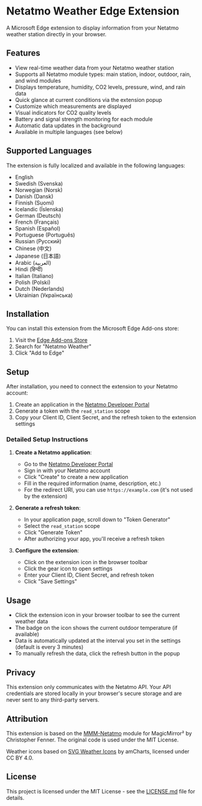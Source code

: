 # Netatmo Weather Edge Extension

A Microsoft Edge extension to display information from your Netatmo weather station directly in your browser.

## Features

- View real-time weather data from your Netatmo weather station
- Supports all Netatmo module types: main station, indoor, outdoor, rain, and wind modules
- Displays temperature, humidity, CO2 levels, pressure, wind, and rain data
- Quick glance at current conditions via the extension popup
- Customize which measurements are displayed
- Visual indicators for CO2 quality levels
- Battery and signal strength monitoring for each module
- Automatic data updates in the background
- Available in multiple languages (see below)

## Supported Languages

The extension is fully localized and available in the following languages:
- English
- Swedish (Svenska)
- Norwegian (Norsk)
- Danish (Dansk)
- Finnish (Suomi)
- Icelandic (Íslenska)
- German (Deutsch)
- French (Français)
- Spanish (Español)
- Portuguese (Português)
- Russian (Русский)
- Chinese (中文)
- Japanese (日本語)
- Arabic (العربية)
- Hindi (हिन्दी)
- Italian (Italiano)
- Polish (Polski)
- Dutch (Nederlands)
- Ukrainian (Українська)

## Installation

You can install this extension from the Microsoft Edge Add-ons store:

1. Visit the [Edge Add-ons Store](https://microsoftedge.microsoft.com/addons)
2. Search for "Netatmo Weather"
3. Click "Add to Edge"

## Setup

After installation, you need to connect the extension to your Netatmo account:

1. Create an application in the [Netatmo Developer Portal](https://dev.netatmo.com/apps)
2. Generate a token with the `read_station` scope
3. Copy your Client ID, Client Secret, and the refresh token to the extension settings

### Detailed Setup Instructions

1. **Create a Netatmo application**:
   - Go to the [Netatmo Developer Portal](https://dev.netatmo.com/apps)
   - Sign in with your Netatmo account
   - Click "Create" to create a new application
   - Fill in the required information (name, description, etc.)
   - For the redirect URI, you can use `https://example.com` (it's not used by the extension)

2. **Generate a refresh token**:
   - In your application page, scroll down to "Token Generator"
   - Select the `read_station` scope
   - Click "Generate Token"
   - After authorizing your app, you'll receive a refresh token

3. **Configure the extension**:
   - Click on the extension icon in the browser toolbar
   - Click the gear icon to open settings
   - Enter your Client ID, Client Secret, and refresh token
   - Click "Save Settings"

## Usage

- Click the extension icon in your browser toolbar to see the current weather data
- The badge on the icon shows the current outdoor temperature (if available)
- Data is automatically updated at the interval you set in the settings (default is every 3 minutes)
- To manually refresh the data, click the refresh button in the popup

## Privacy

This extension only communicates with the Netatmo API. Your API credentials are stored locally in your browser's secure storage and are never sent to any third-party servers.

## Attribution

This extension is based on the [MMM-Netatmo](https://github.com/CFenner/MMM-Netatmo) module for MagicMirror² by Christopher Fenner. The original code is used under the MIT License.

Weather icons based on [SVG Weather Icons](https://www.amcharts.com/free-animated-svg-weather-icons/) by amCharts, licensed under CC BY 4.0.

## License

This project is licensed under the MIT License - see the [LICENSE.md](LICENSE.md) file for details.